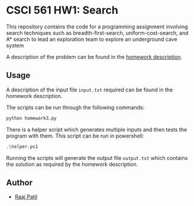 # CSCI 561 HW1: Search

This repository contains the code for a programming assignment involving search techniques such as breadth-first-search, uniform-cost-search, and A* search to lead an exploration team to explore an underground cave system

A description of the problem can be found in the [homework description](./CS561-HW1.pdf).


## Usage

A description of the input file `input.txt` required can be found in the homework description.

The scripts can be run through the following commands:
```bash
python homework3.py
```

There is a helper script which generates multiple inputs and then tests the program with them. This script can be run in powershell:
```bash
.\helper.ps1
```

Running the scripts will generate the output file `output.txt` which contains the solution as required by the homework description.

## Author

- [Raaj Patil](https://www.github.com/arrpee)
